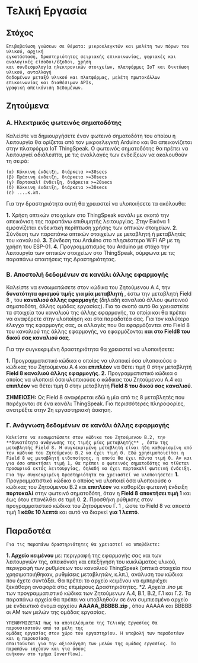 # Τελική Εργασία
## Στόχος

```
Επιβεβαίωση γνώσεων σε θέματα: μικροελεγκτών και μελέτη των πόρων του υλικού, αρχική
εγκατάσταση, δραστηριότητες σειριακής επικοινωνίας, ψηφιακές και αναλογικές είσοδοι/έξοδοι, χρήση
και συνδεσμολογία ηλεκτρονικών στοιχείων, πλατφόρμες IoT και δικτύωση υλικού, ανταλλαγή
δεδομένων μεταξύ υλικού και πλατφόρμας, μελέτη πρωτοκόλλων επικοινωνίας και διαθέσιμων APIs,
γραφική απεικόνιση δεδομένων.
```
## Ζητούμενα

### Α. Ηλεκτρικός φωτεινός σηματοδότης

Καλείστε να δημιουργήσετε έναν φωτεινό σηματοδότη του οποίου η λειτουργία θα ορίζεται από τον
μικροελεγκτή Arduino και θα απεικονίζεται στην πλατφόρμα IoT ThingSpeak. Ο φωτεινός σηματοδότης
θα πρέπει να λειτουργεί αδιάλειπτα, με τις εναλλαγές των ενδείξεων να ακολουθούν τη σειρά:

```
(α) Κόκκινη ένδειξη, διάρκεια >=30secs
(β) Πράσινη ένδειξη, διάρκεια >=30secs
(γ) Πορτοκαλί ένδειξη, διάρκεια >=20secs
(δ) Κόκκινη ένδειξη, διάρκεια >=30secs
(ε) ....κ.λπ.
```
Για την δραστηριότητα αυτή θα χρειαστεί να υλοποιήσετε τα ακόλουθα:

**1.** Χρήση οπτικών στοιχείων στο ThingSpeak κανάλι με σκοπό την απεικόνιση της παραπάνω επιθυμητής
    λειτουργίας. Στην Εικόνα 1 εμφανίζεται ενδεικτική περίπτωση χρήσης των οπτικών στοιχείων.
**2.** Σύνδεση των παραπάνω οπτικών στοιχείων με μεταβλητή ή μεταβλητές του καναλιού.
**3.** Σύνδεση του Arduino στο πλησιέστερο WiFi AP με τη χρήση του ESP-01.
**4.** Προγραμματισμός του Arduino με στόχο την λειτουργία των οπτικών στοιχείων στο ThingSpeak,
    σύμφωνα με τις παραπάνω απαιτήσεις της Δραστηριότητας.

### Β. Αποστολή δεδομένων σε κανάλι άλλης εφαρμογής

Καλείστε να ενσωματώσετε στον κώδικα του Ζητούμενου Α.4, την **δυνατότητα ορισμού τιμής για μία
μεταβλητή** , έστω την μεταβλητή Field 8 , του **καναλιού άλλης εφαρμογής** (δηλαδή καναλιού άλλου
φωτεινού σηματοδότη, άλλης ομάδας εργασίας). Για το σκοπό αυτό θα χρειαστείτε τα στοιχεία του
καναλιού της άλλης εφαρμογής, τα οποία και θα πρέπει να αναφέρετε στην υλοποίηση και στα
παραδοτέα σας. Για τον καλύτερο έλεγχο της εφαρμογής σας, οι αλλαγές που θα εφαρμόζονται στο
Field 8 του καναλιού της άλλης εφαρμογής, να εφαρμόζονται **και στο Field8 του δικού σας καναλιού σας**.

Για την συγκεκριμένη δραστηριότητα θα χρειαστεί να υλοποιήσετε:

**1.** Προγραμματιστικό κώδικα ο οποίος να υλοποιεί όσα υλοποιούσε ο κώδικας του Ζητούμενου Α.4 και
    **επιπλέον** να θέτει τιμή 0 στην μεταβλητή **Field 8 καναλιού άλλης εφαρμογής**.
**2.** Προγραμματιστικό κώδικα ο οποίος να υλοποιεί όσα υλοποιούσε ο κώδικας του Ζητούμενου Α.4 και
    **επιπλέον** να θέτει τιμή 0 στην μεταβλητή **Field 8 του δικού σας καναλιού**.

**ΣΗΜΕΙΩΣΗ:** Ως Field 8 αναφέρεται εδώ η μία από τις 8 μεταβλητές που παρέχονται σε ένα κανάλι
ThingSpeak. Για περισσότερες πληροφορίες, ανατρέξτε στην 2η εργαστηριακή άσκηση.

### Γ. Ανάγνωση δεδομένων σε κανάλι άλλης εφαρμογής

``Καλείστε να ενσωματώσετε στον κώδικα του Ζητούμενου Β.2, την **δυνατότητα ανάγνωσης της τιμής μίας
μεταβλητής** , έστω της μεταβλητής Field 8. Η συγκεκριμένη μεταβλητή είναι ήδη καθορισμένη από τον
κώδικα του Ζητούμενου Β.2 να έχει τιμή 0. Εδώ χρησιμοποιείται η Field 8 ως μεταβλητή ειδοποίησης, η
οποία θα έχει πάντα τιμή 0. Αν και για όσο αποκτήσει τιμή 1, θα πρέπει ο φωτεινός σηματοδότης να
τίθεται προσωρινά εκτός λειτουργίας, δηλαδή να έχει πορτοκαλί φωτεινή ένδειξη.
Για την συγκεκριμένη δραστηριότητα θα χρειαστεί να υλοποιήσετε:``
**1.** Προγραμματιστικό κώδικα ο οποίος να υλοποιεί όσα υλοποιούσε ο κώδικας του Ζητούμενου Β.2 και
    **επιπλέον** να καθορίζει φωτεινή ένδειξη **πορτοκαλί** στην φωτεινό σηματοδότη, όταν η **Field 8**
    **αποκτήσει τιμή 1** και έως ότου επανέλθει σε τιμή 0.
**2.** Προσθήκη ρύθμισης στον προγραμματιστικό κώδικα του Ζητούμενου Γ. 1 , ώστε το Field 8 να αποκτά
    τιμή 1 **κάθε 10 λεπτά** και αυτό να διαρκεί **για 1 λεπτό**.

## Παραδοτέα

```
Για τις παραπάνω δραστηριότητες θα χρειαστεί να υποβάλετε:
```
**1. Αρχείο κειμένου** με: περιγραφή της εφαρμογής σας και των λειτουργιών της, απεικόνιση και
    επεξήγηση του κυκλώματος υλικού, περιγραφή των ρυθμίσεων του καναλιού ThingSpeak (οπτικά
    στοιχεία που χρησιμοποιήθηκαν, ρυθμίσεις μεταβλητών, κ.λπ.), ανάλυση του κώδικα που έχετε
    συντάξει. Θα πρέπει το αρχείο κειμένου να εμπεριέχει ξεκάθαρη αναφορά στις επιμέρους
    Δραστηριότητες.
**2. Αρχεία *.ino** με των προγραμματιστικό κώδικα των Ζητούμενων Α.4, Β.1, Β.2, Γ.1 και Γ.2.
Τα παραπάνω αρχεία θα πρέπει να υποβληθούν σε ένα συμπιεσμένο αρχείο με ενδεικτικό όνομα
αρχείου **ΑΑΑΑΑ_ΒΒΒΒΒ.zip** , όπου AAAAA και BBBBB οι ΑΜ των μελών της ομάδας εργασίας.

```
ΥΠΕΝΘΥΜΙΖΕΤΑΙ πως τα αποτελέσματα της Τελικής Εργασίας θα παρουσιαστούν από τα μέλη της
ομάδας εργασίας στον χώρο του εργαστηρίου. Η υποβολή των παραδοτέων και η παρουσίαση
απαιτούνται για την αξιολόγηση των μελών της ομάδας εργασίας. Τα παραπάνω ισχύουν και για όσους
ανήκουν στο τμήμα [overflow].
```

